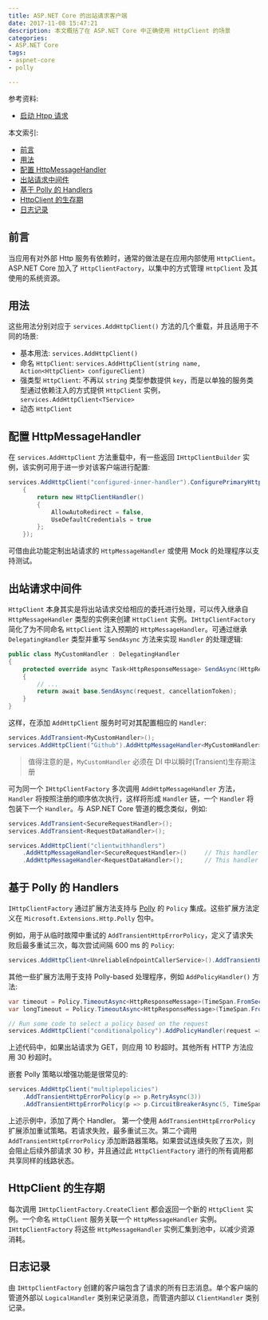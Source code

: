 ```yaml
---
title: ASP.NET Core 的出站请求客户端
date: 2017-11-08 15:47:21
description: 本文概括了在 ASP.NET Core 中正确使用 HttpClient 的场景
categories: 
- ASP.NET Core
tags: 
- aspnet-core
- polly

---
```


参考资料:
- [启动 Htpp 请求](https://docs.microsoft.com/zh-cn/aspnet/core/fundamentals/http-requests?view=aspnetcore-2.1)

本文索引:
- [前言](#%E5%89%8D%E8%A8%80)
- [用法](#%E7%94%A8%E6%B3%95)
- [配置 HttpMessageHandler](#%E9%85%8D%E7%BD%AE-httpmessagehandler)
- [出站请求中间件](#%E5%87%BA%E7%AB%99%E8%AF%B7%E6%B1%82%E4%B8%AD%E9%97%B4%E4%BB%B6)
- [基于 Polly 的 Handlers](#%E5%9F%BA%E4%BA%8E-polly-%E7%9A%84-handlers)
- [HttpClient 的生存期](#httpclient-%E7%9A%84%E7%94%9F%E5%AD%98%E6%9C%9F)
- [日志记录](#%E6%97%A5%E5%BF%97%E8%AE%B0%E5%BD%95)

## 前言
当应用有对外部 Http 服务有依赖时，通常的做法是在应用内部使用 `HttpClient`。ASP.NET Core 加入了 `HttpClientFactory`，以集中的方式管理 `HttpClient` 及其使用的系统资源。
## 用法
这些用法分别对应于 `services.AddHttpClient()` 方法的几个重载，并且适用于不同的场景:
- 基本用法: `services.AddHttpClient()`
- 命名 `HttpClient`: `services.AddHttpClient(string name, Action<HttpClient> configureClient)`
- 强类型 `HttpClient`: 不再以 `string` 类型参数提供 `key`，而是以单独的服务类型通过依赖注入的方式提供 `HttpClient` 实例，`services.AddHttpClient<TService>`
- 动态 `HttpClient`

## 配置 HttpMessageHandler
在 `services.AddHttpClient` 方法重载中，有一些返回 `IHttpClientBuilder` 实例，该实例可用于进一步对该客户端进行配置:
```csharp
services.AddHttpClient("configured-inner-handler").ConfigurePrimaryHttpMessageHandler(() =>
    {
        return new HttpClientHandler()
        {
            AllowAutoRedirect = false,
            UseDefaultCredentials = true
        };
    });
```
可借由此功能定制出站请求的 `HttpMessageHandler` 或使用 Mock 的处理程序以支持测试。

## 出站请求中间件
`HttpClient` 本身其实是将出站请求交给相应的委托进行处理，可以传入继承自 `HttpMessageHandler` 类型的实例来创建 `HttpClient` 实例。`IHttpClientFactory` 简化了为不同命名 `HttpClient` 注入预期的 `HttpMessageHandler`。可通过继承 `DelegatingHandler` 类型并重写 `SendAsync` 方法来实现 `Handler` 的处理逻辑:
```csharp
public class MyCustomHandler : DelegatingHandler
{
    protected override async Task<HttpResponseMessage> SendAsync(HttpRequestMessage request, CancellationToken cancellationToken)
    {
        // ...
        return await base.SendAsync(request, cancellationToken);
    }
}
```
这样，在添加 `AddHttpClient` 服务时可对其配置相应的 `Handler`:
```csharp
services.AddTransient<MyCustomHandler>();
services.AddHttpClient("Github").AddHttpMessageHandler<MyCustomHandler>();
```
> 值得注意的是，`MyCustomHandler` 必须在 DI 中以瞬时(Transient)生存期注册

可为同一个 `IHttpClientFactory` 多次调用 `AddHttpMessageHandler` 方法，`Handler` 将按照注册的顺序依次执行，这样将形成 `Handler` 链，一个 `Handler` 将包装下一个 `Handler`。与 ASP.NET Core 管道的概念类似，例如:
```csharp
services.AddTransient<SecureRequestHandler>();
services.AddTransient<RequestDataHandler>();

services.AddHttpClient("clientwithhandlers")
    .AddHttpMessageHandler<SecureRequestHandler>()     // This handler is on the outside and called first during the request, last during the response.
    .AddHttpMessageHandler<RequestDataHandler>();      // This handler is on the inside, closest to the request being sent.
```

## 基于 Polly 的 Handlers
`IHttpClientFactory` 通过扩展方法支持与 [Polly](https://github.com/App-vNext/Polly) 的 `Policy` 集成。这些扩展方法定义在 `Microsoft.Extensions.Http.Polly` 包中。

例如，用于从临时故障中重试的 `AddTransientHttpErrorPolicy`，定义了请求失败后最多重试三次，每次尝试间隔 600 ms 的 `Policy`:
```csharp
services.AddHttpClient<UnreliableEndpointCallerService>().AddTransientHttpErrorPolicy(p => p.WaitAndRetryAsync(3, _ => TimeSpan.FromMilliseconds(600)));
```
其他一些扩展方法用于支持 Polly-based 处理程序，例如 `AddPolicyHandler()` 方法:
```csharp
var timeout = Policy.TimeoutAsync<HttpResponseMessage>(TimeSpan.FromSeconds(10));
var longTimeout = Policy.TimeoutAsync<HttpResponseMessage>(TimeSpan.FromSeconds(30));

// Run some code to select a policy based on the request
services.AddHttpClient("conditionalpolicy").AddPolicyHandler(request => request.Method == HttpMethod.Get ? timeout : longTimeout);
```
上述代码中，如果出站请求为 GET，则应用 10 秒超时。其他所有 HTTP 方法应用 30 秒超时。

嵌套 Polly 策略以增强功能是很常见的:
```csharp
services.AddHttpClient("multiplepolicies")
    .AddTransientHttpErrorPolicy(p => p.RetryAsync(3))
    .AddTransientHttpErrorPolicy(p => p.CircuitBreakerAsync(5, TimeSpan.FromSeconds(30)));
```
上述示例中，添加了两个 Handler。 第一个使用 `AddTransientHttpErrorPolicy` 扩展添加重试策略。若请求失败，最多重试三次。第二个调用 `AddTransientHttpErrorPolicy` 添加断路器策略。如果尝试连续失败了五次，则会阻止后续外部请求 30 秒，并且通过此 `HttpClientFactory` 进行的所有调用都共享同样的线路状态。

## HttpClient 的生存期
每次调用 `IHttpClientFactory.CreateClient` 都会返回一个新的 `HttpClient` 实例。一个命名 `HttpClient` 服务关联一个 `HttpMessageHandler` 实例。`IHttpClientFactory` 将这些 `HttpMessageHandler` 实例汇集到池中，以减少资源消耗。

## 日志记录
由 `IHttpClientFactory` 创建的客户端包含了请求的所有日志消息。单个客户端的管道外部以 `LogicalHandler` 类别来记录消息，而管道内部以 `ClientHandler` 类别记录。
